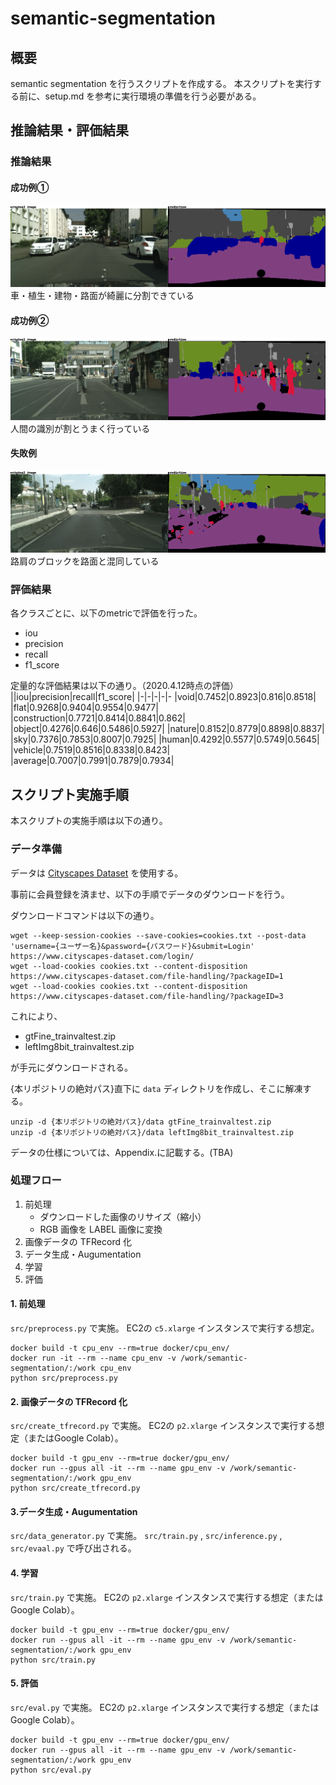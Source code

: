 # semantic-segmentation

## 概要

semantic segmentation を行うスクリプトを作成する。
本スクリプトを実行する前に、setup.md を参考に実行環境の準備を行う必要がある。

## 推論結果・評価結果

### 推論結果
#### 成功例①
![](images/000002.png)
車・植生・建物・路面が綺麗に分割できている

#### 成功例②
![](images/000013.png)
人間の識別が割とうまく行っている

#### 失敗例
![](images/000015.png)
路肩のブロックを路面と混同している

### 評価結果
各クラスごとに、以下のmetricで評価を行った。

* iou
* precision
* recall
* f1_score

定量的な評価結果は以下の通り。（2020.4.12時点の評価）
||iou|precision|recall|f1_score|
|-|-|-|-|-
|void|0.7452|0.8923|0.816|0.8518|
|flat|0.9268|0.9404|0.9554|0.9477|
|construction|0.7721|0.8414|0.8841|0.862|
|object|0.4276|0.646|0.5486|0.5927|
|nature|0.8152|0.8779|0.8898|0.8837|
|sky|0.7376|0.7853|0.8007|0.7925|
|human|0.4292|0.5577|0.5749|0.5645|
|vehicle|0.7519|0.8516|0.8338|0.8423|
|average|0.7007|0.7991|0.7879|0.7934|

## スクリプト実施手順

本スクリプトの実施手順は以下の通り。

### データ準備

データは [Cityscapes Dataset](https://www.cityscapes-dataset.com/) を使用する。

事前に会員登録を済ませ、以下の手順でデータのダウンロードを行う。

ダウンロードコマンドは以下の通り。

``` shell
wget --keep-session-cookies --save-cookies=cookies.txt --post-data 'username={ユーザー名}&password={パスワード}&submit=Login' https://www.cityscapes-dataset.com/login/
wget --load-cookies cookies.txt --content-disposition https://www.cityscapes-dataset.com/file-handling/?packageID=1
wget --load-cookies cookies.txt --content-disposition https://www.cityscapes-dataset.com/file-handling/?packageID=3
```

これにより、

* gtFine_trainvaltest.zip
* leftImg8bit_trainvaltest.zip

が手元にダウンロードされる。

{本リポジトリの絶対パス}直下に `data` ディレクトリを作成し、そこに解凍する。

``` shell
unzip -d {本リポジトリの絶対パス}/data gtFine_trainvaltest.zip
unzip -d {本リポジトリの絶対パス}/data leftImg8bit_trainvaltest.zip
```

データの仕様については、Appendix.に記載する。(TBA)

### 処理フロー

1. 前処理
   - ダウンロードした画像のリサイズ（縮小）
   - RGB 画像を LABEL 画像に変換
2. 画像データの TFRecord 化
3. データ生成・Augumentation
4. 学習
5. 評価

#### 1. 前処理

`src/preprocess.py` で実施。
EC2の `c5.xlarge` インスタンスで実行する想定。

``` shell
docker build -t cpu_env --rm=true docker/cpu_env/
docker run -it --rm --name cpu_env -v /work/semantic-segmentation/:/work cpu_env
python src/preprocess.py
```

#### 2. 画像データの TFRecord 化

`src/create_tfrecord.py` で実施。
EC2の `p2.xlarge` インスタンスで実行する想定（またはGoogle Colab）。

``` shell
docker build -t gpu_env --rm=true docker/gpu_env/
docker run --gpus all -it --rm --name gpu_env -v /work/semantic-segmentation/:/work gpu_env
python src/create_tfrecord.py
```

#### 3.データ生成・Augumentation

`src/data_generator.py` で実施。
`src/train.py` , `src/inference.py` , `src/evaal.py` で呼び出される。

#### 4. 学習

`src/train.py` で実施。
EC2の `p2.xlarge` インスタンスで実行する想定（またはGoogle Colab）。

``` shell
docker build -t gpu_env --rm=true docker/gpu_env/
docker run --gpus all -it --rm --name gpu_env -v /work/semantic-segmentation/:/work gpu_env
python src/train.py
```

#### 5. 評価

`src/eval.py` で実施。
EC2の `p2.xlarge` インスタンスで実行する想定（またはGoogle Colab）。

``` shell
docker build -t gpu_env --rm=true docker/gpu_env/
docker run --gpus all -it --rm --name gpu_env -v /work/semantic-segmentation/:/work gpu_env
python src/eval.py
```

